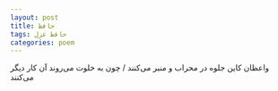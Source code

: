 ```yaml
---
layout: post
title: حافظ
tags: حافظ غزل
categories: poem
---
```


واعظان کاین جلوه در محراب و منبر می‌کنند / چون به خلوت می‌روند آن کار دیگر می‌کنند